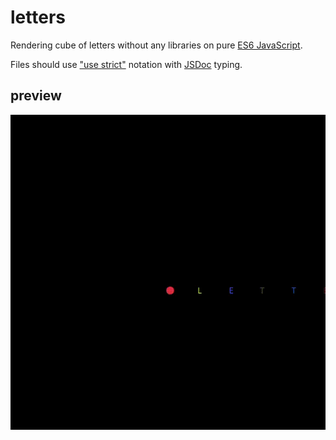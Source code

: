# letters

Rendering cube of letters without any libraries on pure [ES6 JavaScript](https://webreference.com/javascript/es6/).

Files should use ["use strict"](https://developer.mozilla.org/en-US/docs/Web/JavaScript/Reference/Strict_mode) notation with [JSDoc](https://jsdoc.app/) typing.

## preview

![preview](.assets/preview-cube.gif)